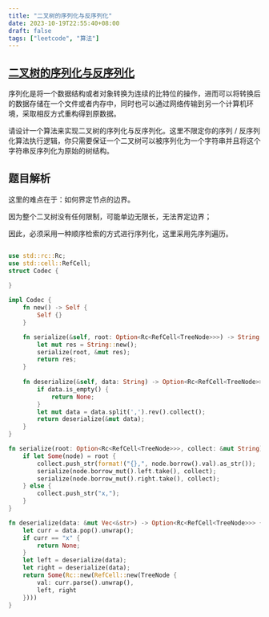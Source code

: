 ```yaml
---
title: "二叉树的序列化与反序列化"
date: 2023-10-19T22:55:40+08:00
draft: false
tags: ["leetcode", "算法"]
---
```


## [二叉树的序列化与反序列化](https://leetcode.cn/problems/serialize-and-deserialize-binary-tree/)

序列化是将一个数据结构或者对象转换为连续的比特位的操作，进而可以将转换后的数据存储在一个文件或者内存中，同时也可以通过网络传输到另一个计算机环境，采取相反方式重构得到原数据。

请设计一个算法来实现二叉树的序列化与反序列化。这里不限定你的序列 / 反序列化算法执行逻辑，你只需要保证一个二叉树可以被序列化为一个字符串并且将这个字符串反序列化为原始的树结构。

## 题目解析

这里的难点在于：如何界定节点的边界。

因为整个二叉树没有任何限制，可能单边无限长，无法界定边界；

因此，必须采用一种顺序检索的方式进行序列化，这里采用先序列遍历。

```rust

use std::rc::Rc;
use std::cell::RefCell;
struct Codec {
	
}

impl Codec {
    fn new() -> Self {
        Self {}
    }

    fn serialize(&self, root: Option<Rc<RefCell<TreeNode>>>) -> String {
        let mut res = String::new();
        serialize(root, &mut res);
        return res;
    }
	
    fn deserialize(&self, data: String) -> Option<Rc<RefCell<TreeNode>>> {
        if data.is_empty() {
            return None;
        }
        let mut data = data.split(',').rev().collect();
        return deserialize(&mut data);
    }
}

fn serialize(root: Option<Rc<RefCell<TreeNode>>>, collect: &mut String) {
    if let Some(node) = root {
        collect.push_str(format!("{},", node.borrow().val).as_str());
        serialize(node.borrow_mut().left.take(), collect);
        serialize(node.borrow_mut().right.take(), collect);
    } else {
        collect.push_str("x,");
    }
}

fn deserialize(data: &mut Vec<&str>) -> Option<Rc<RefCell<TreeNode>>> {
    let curr = data.pop().unwrap();
    if curr == "x" {
        return None;
    }
    let left = deserialize(data);
    let right = deserialize(data);
    return Some(Rc::new(RefCell::new(TreeNode {
        val: curr.parse().unwrap(),
        left, right
    })))
}

```

